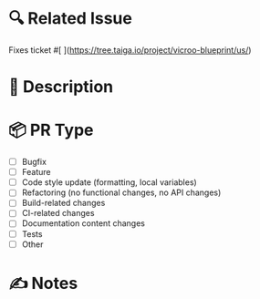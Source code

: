 # 🔍 Related Issue
Fixes ticket #[ <!-- Ticket # -->](https://tree.taiga.io/project/vicroo-blueprint/us/<!-- Ticket # -->)

# 📝 Description
<!-- Describe your changes and the purpose of this PR -->

# 📦 PR Type
<!-- Put an "x" in the boxes that apply ([x])-->
- [ ] Bugfix
- [ ] Feature
- [ ] Code style update (formatting, local variables)
- [ ] Refactoring (no functional changes, no API changes)
- [ ] Build-related changes
- [ ] CI-related changes
- [ ] Documentation content changes
- [ ] Tests
- [ ] Other

# ✍ Notes
<!-- Any additional notes -->
